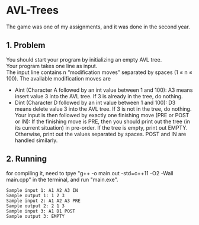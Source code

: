 # AVL-Trees
The game was one of my assignments, and it was done in the second year.

## 1. Problem
You should start your program by initializing an empty AVL tree.\
Your program takes one line as input.\
The input line contains n “modification moves” separated by spaces (1 ≤ n ≤ 100). The available modification moves are
* Aint (Character A followed by an int value between 1 and 100): A3 means insert value 3 into the AVL tree. If 3 is already in the tree, do nothing.
* Dint (Character D followed by an int value between 1 and 100): D3 means delete value 3 into the AVL tree. If 3 is not in the tree, do nothing.
Your input is then followed by exactly one finishing move (PRE or POST or IN): If the finishing move is PRE, then you should print out the tree (in its current situation) in pre-order. If the tree is empty, print out EMPTY. Otherwise, print out the values separated by spaces. POST and IN are handled similarly.

## 2. Running 

for compiling it, need to tpye "g++ -o main.out -std=c++11 -O2 -Wall main.cpp" in the terminal, and run "main.exe". 

```
Sample input 1: A1 A2 A3 IN
Sample output 1: 1 2 3
Sample input 2: A1 A2 A3 PRE
Sample output 2: 2 1 3
Sample input 3: A1 D1 POST
Sample output 3: EMPTY
```


